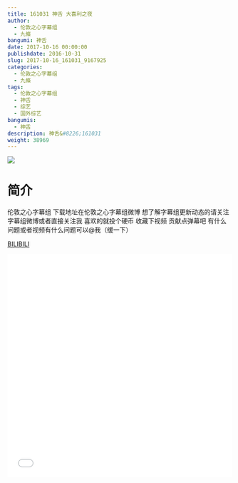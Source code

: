 ```yaml
---
title: 161031 神舌 大喜利之夜
author: 
  - 伦敦之心字幕组
  - 九條
bangumi: 神舌
date: 2017-10-16 00:00:00
publishdate: 2016-10-31
slug: 2017-10-16_161031_9167925
categories: 
  - 伦敦之心字幕组
  - 九條
tags: 
  - 伦敦之心字幕组
  - 神舌
  - 综艺
  - 国外综艺
bangumis: 
  - 神舌
description: 神舌&#8226;161031
weight: 38969
---
```


![](https://i.imgur.com/YMKgOgT.jpg)

# 简介  
伦敦之心字幕组 下载地址在伦敦之心字幕组微博 想了解字幕组更新动态的请关注字幕组微博或者直接关注我 喜欢的就投个硬币 收藏下视频 贡献点弹幕吧 有什么问题或者视频有什么问题可以@我（缓一下）

  [BILIBILI](https://www.bilibili.com/video/av9167925/)


  <iframe src="//www.bilibili.com/html/html5player.html?cid=15161283&aid=9167925" width="100%" height="500" frameborder="0" allowfullscreen="allowfullscreen"></iframe>
